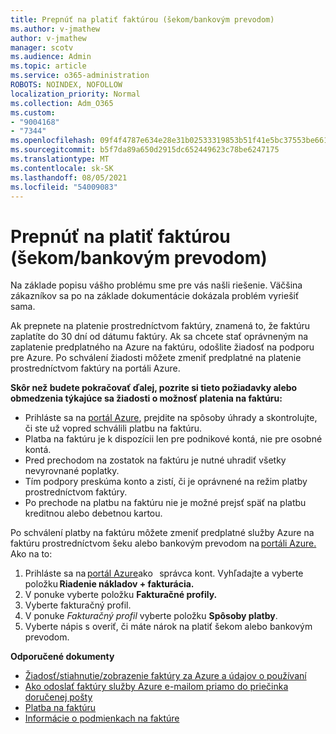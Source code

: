 ```yaml
---
title: Prepnúť na platiť faktúrou (šekom/bankovým prevodom)
ms.author: v-jmathew
author: v-jmathew
manager: scotv
ms.audience: Admin
ms.topic: article
ms.service: o365-administration
ROBOTS: NOINDEX, NOFOLLOW
localization_priority: Normal
ms.collection: Adm_O365
ms.custom:
- "9004168"
- "7344"
ms.openlocfilehash: 09f4f4787e634e28e31b02533319853b51f41e5bc37553be6615c2389063818c
ms.sourcegitcommit: b5f7da89a650d2915dc652449623c78be6247175
ms.translationtype: MT
ms.contentlocale: sk-SK
ms.lasthandoff: 08/05/2021
ms.locfileid: "54009083"
---
```

# <a name="switch-to-pay-by-invoice-checkwire-transfer"></a>Prepnúť na platiť faktúrou (šekom/bankovým prevodom)

Na základe popisu vášho problému sme pre vás našli riešenie. Väčšina zákazníkov sa po na základe dokumentácie dokázala problém vyriešiť sama.

Ak prepnete na platenie prostredníctvom faktúry, znamená to, že faktúru zaplatíte do 30 dní od dátumu faktúry. Ak sa chcete stať oprávneným na zaplatenie predplatného na Azure na faktúru, odošlite žiadosť na podporu pre Azure. Po schválení žiadosti môžete zmeniť predplatné na platenie prostredníctvom faktúry na portáli Azure.

**Skôr než budete pokračovať ďalej, pozrite si tieto požiadavky alebo obmedzenia týkajúce sa žiadosti o možnosť platenia na faktúru:**

- Prihláste sa na [portál Azure](https://portal.azure.com/), prejdite na spôsoby úhrady a skontrolujte, či ste už vopred schválili platbu na faktúru.
- Platba na faktúru je k dispozícii len pre podnikové kontá, nie pre osobné kontá.
- Pred prechodom na zostatok na faktúru je nutné uhradiť všetky nevyrovnané poplatky.
- Tím podpory preskúma konto a zistí, či je oprávnené na režim platby prostredníctvom faktúry.
- Po prechode na platbu na faktúru nie je možné prejsť späť na platbu kreditnou alebo debetnou kartou.

Po schválení platby na faktúru môžete zmeniť predplatné služby Azure na faktúru prostredníctvom šeku alebo bankovým prevodom na [portáli Azure.](https://portal.azure.com/)
Ako na to:

1. Prihláste sa na [portál Azure](https://portal.azure.com/)ako   správca kont. Vyhľadajte a vyberte položku **Riadenie nákladov + fakturácia.**
2. V ponuke vyberte položku **Fakturačné profily.**
3. Vyberte fakturačný profil.
4. V ponuke *Fakturačný profil* vyberte položku **Spôsoby platby**.
5. Vyberte nápis s overiť, či máte nárok na platiť šekom alebo bankovým prevodom.

**Odporučené dokumenty**

- [Žiadosť/stiahnutie/zobrazenie faktúry za Azure a údajov o používaní](https://docs.microsoft.com/azure/billing/billing-download-azure-invoice-daily-usage-date)
- [Ako odoslať faktúry služby Azure e-mailom priamo do priečinka doručenej pošty](https://docs.microsoft.com/azure/billing/billing-download-azure-invoice-daily-usage-date)
- [Platba na faktúru](https://docs.microsoft.com/azure/billing/billing-how-to-pay-by-invoice)
- [Informácie o podmienkach na faktúre](https://docs.microsoft.com/azure/billing/billing-understand-your-invoice)
